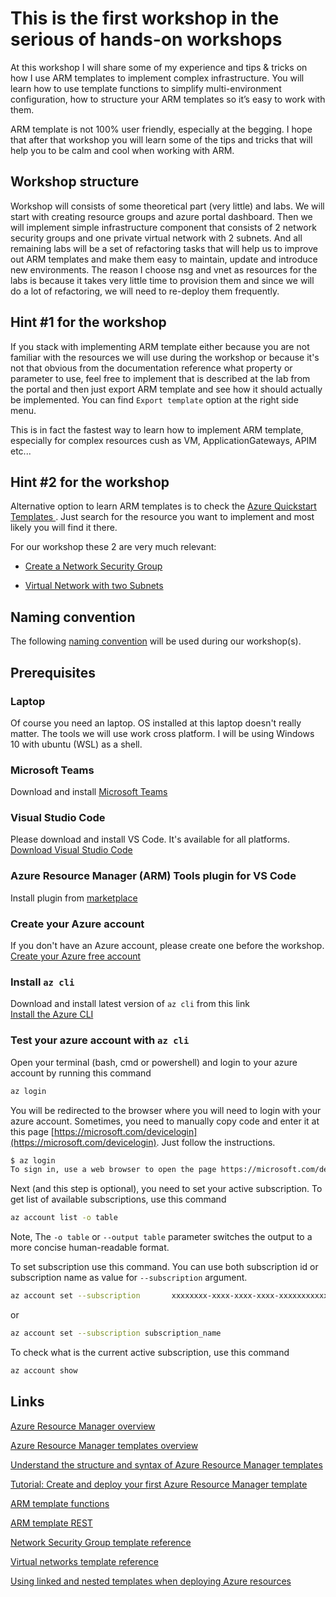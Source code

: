 # This is the first workshop in the serious of hands-on workshops

At this workshop I will share some of my experience and tips & tricks on how I use ARM templates to implement complex infrastructure. You will learn how to use template functions to simplify multi-environment configuration, how to structure your ARM templates so it’s easy to work with them.

ARM template is not 100% user friendly, especially at the begging. I hope that after that workshop you will learn some of the tips and tricks that will help you to be calm and cool when working with ARM.

## Workshop structure

Workshop will consists of some theoretical part (very little) and labs. We will start with creating resource groups and azure portal dashboard.
Then we will implement simple infrastructure component that consists of 2 network security groups and one private virtual network with 2 subnets.
And all remaining labs will be a set of refactoring tasks that will help us to improve out ARM templates and make them easy to maintain, update and introduce new environments.
The reason I choose nsg and vnet as resources for the labs is because it takes very little time to provision them and since we will do a lot of refactoring, we will need to re-deploy them frequently.

## Hint #1 for the workshop

If you stack with implementing ARM template either because you are not familiar with the resources we will use during the workshop or because it's not that obvious from the documentation reference what property or parameter to use, feel free to implement that is described at the lab from the portal and then just export ARM template and see how it should actually be implemented. You can find `Export template` option at the right side menu.  

This is in fact the fastest way to learn how to implement ARM template, especially for complex resources cush as VM, ApplicationGateways, APIM etc...

## Hint #2 for the workshop

Alternative option to learn ARM templates is to check the [Azure Quickstart Templates ](https://github.com/Azure/azure-quickstart-templates). Just search for the resource you want to implement and most likely you will find it there.

For our workshop these 2 are very much relevant:
* [Create a Network Security Group](https://github.com/Azure/azure-quickstart-templates/tree/master/101-security-group-create)

* [Virtual Network with two Subnets](https://github.com/Azure/azure-quickstart-templates/tree/master/101-vnet-two-subnets)

## Naming convention

The following [naming convention](naming-conventions.md) will be used during our workshop(s).

## Prerequisites

### Laptop

Of course you need an laptop. OS installed at this laptop doesn't really matter. The tools we will use work cross platform. I will be using Windows 10 with ubuntu (WSL) as a shell.

### Microsoft Teams

Download and install [Microsoft Teams](https://products.office.com/en-US/microsoft-teams/group-chat-software)

### Visual Studio Code

Please download and install VS Code. It's available for all platforms.
[Download Visual Studio Code](https://code.visualstudio.com/download)

### Azure Resource Manager (ARM) Tools plugin for VS Code

Install plugin from [marketplace](https://marketplace.visualstudio.com/items?itemName=msazurermtools.azurerm-vscode-tools) 

### Create your Azure account

If you don't have an Azure account, please create one before the workshop.
[Create your Azure free account](https://azure.microsoft.com/en-us/free/)

### Install `az cli`

Download and install latest version of `az cli` from this link  
[Install the Azure CLI](https://docs.microsoft.com/en-us/cli/azure/install-azure-cli?view=azure-cli-latest)

### Test your azure account with `az cli`

Open your terminal (bash, cmd or powershell) and login to your azure account by running this command

```bash
az login
```

You will be redirected to the browser where you will need to login with your azure account. Sometimes, you need to manually copy code and enter it at this page [https://microsoft.com/devicelogin](https://microsoft.com/devicelogin). Just follow the instructions.

```bash
$ az login
To sign in, use a web browser to open the page https://microsoft.com/devicelogin and enter the code DMBKTZBJL to authenticate.
```

Next (and this step is optional), you need to set your active subscription.
To get list of available subscriptions, use this command

```bash
az account list -o table
```

Note, The `-o table` or `--output table` parameter switches the output to a more concise human-readable format.

To set subscription use this command. You can use both subscription id or subscription name as value for `--subscription` argument.

```bash
az account set --subscription       xxxxxxxx-xxxx-xxxx-xxxx-xxxxxxxxxxxx
```

or

```bash
az account set --subscription subscription_name
```

To check what is the current active subscription, use this command

```bash
az account show
```

## Links

[Azure Resource Manager overview](https://docs.microsoft.com/en-us/azure/azure-resource-manager/templates/overview)

[Azure Resource Manager templates overview](https://docs.microsoft.com/en-us/azure/azure-resource-manager/templates/overview)

[Understand the structure and syntax of Azure Resource Manager templates](https://docs.microsoft.com/en-us/azure/azure-resource-manager/templates/template-syntax)

[Tutorial: Create and deploy your first Azure Resource Manager template](https://docs.microsoft.com/en-us/azure/azure-resource-manager/templates/template-tutorial-create-first-template?tabs=azure-cli)

[ARM template functions](https://docs.microsoft.com/en-us/azure/azure-resource-manager/templates/linked-templates)

[ARM template REST](https://docs.microsoft.com/en-us/rest/api/resources/#rest-operation-groups)

[Network Security Group template reference](https://docs.microsoft.com/en-us/azure/templates/microsoft.network/2019-11-01/networksecuritygroups)

[Virtual networks template reference](https://docs.microsoft.com/en-us/azure/templates/microsoft.network/2019-11-01/virtualnetworks)

[Using linked and nested templates when deploying Azure resources](https://docs.microsoft.com/en-us/azure/azure-resource-manager/templates/linked-templates)
